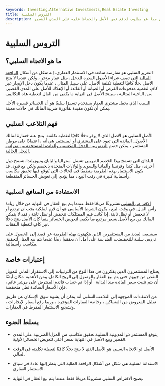 ```yaml
---
keywords: Investing,Alternative Investments,Real Estate Investing
title: التروس السلبية
description: الاستدانة السلبية هي اقتراض المال لشراء أصل مدر للدخل ينتج أقل مما هو مطلوب لدفع ثمن الأصل والحفاظ عليه على المدى القصير.
---
```


# التروس السلبية
## ما هو الاتجاه السلبي؟

التعزيز السلبي هو ممارسة شائعة في الاستثمار العقاري. إنه شكل من أشكال [الرافعة المالية](/leverage) التي تصف شراء الأصول المدرة للدخل ، مثل عقار مؤجر ، ولكن عندما لا ينتج الأصل دخلًا كافيًا لتغطية تكلفة الأصل. على سبيل المثال ، عندما يكون دخل الإيجار غير كافٍ لتغطية مدفوعات القرض أو الصيانة أو الفائدة أو الإهلاك للأصل على المدى القصير. من الناحية المثالية ، سينتج الأصل في النهاية ما يكفي من المال لتغطية هذه التكاليف.

السبب الذي يجعل مشتري العقار يستخدم تسييرًا سلبيًا هو أن الخسائر قصيرة الأجل يمكن أن تكون مفيدة لفاتورة ضريبة المالك في حالات معينة.

## فهم التلاعب السلبي

الأصل السلبي هو الأصل الذي لا يوفر دخلًا كافيًا لتغطية تكلفته. ينتج عنه خسارة لمالك الأصول. الفائدة التي تعود على المشتري أو المستثمر هي أنه ، اعتمادًا على موطن المستثمر ، يمكن خصم [النقص بين الدخل المكتسب والفائدة المستحقة من ضرائب الدخل الحالية.](/shortfall)

البلدان التي تسمح بهذا الخصم الضريبي تشمل أستراليا واليابان ونيوزيلندا. تسمح دول أخرى ، مثل كندا وفرنسا وألمانيا والسويد والولايات المتحدة بالخصم ولكن مع قيود. قد يكون الاستثمار بهذه الطريقة منطقيًا في الحالات التي يُتوقع فيها تحقيق مكاسب رأسمالية كبيرة في وقت البيع ، مما يؤدي إلى تعويض الخسائر المتقطعة.

## الاستفادة من المنافع السلبية

[الاقتراض السلبي](/gearing) مشروعًا مربحًا فقط عندما يتم بيع العقار في النهاية من خلال زيادة رأس المال. في وقت البيع ، يكون الشرط الأساسي هو أن قيم الملكية يجب أن ترتفع أو لا تنخفض أو تظل ثابتة. إذا كانت قيم الممتلكات تنخفض أو تظل ثابتة ، فقد لا يتمكن المالك من بيع الأصل بسعر مرتفع بما يكفي لتعويض الخسائر بينما كان الأصل ينتج دخلًا غير كافٍ لتغطية النفقات.

سيسعى العديد من المستثمرين الذين يتكهنون بهذه الطريقة عن قصد إلى الحصول على تروس سلبية للتخفيضات الضريبية على أمل أن يحققوا ربحًا عندما يتم بيع العقار لتحقيق مكاسب رأسمالية.

## إعتبارات خاصة

يحتاج المستثمرون الذين يفكرون في هذا النوع من الترتيبات إلى الاستقرار المالي لتمويل النقص من جيبهم حتى يتم بيع العقار والوصول إلى الربح الكامل. ومن الأهمية بمكان أيضًا أن يتم تثبيت سعر الفائدة منذ البداية ، أو إذا تم حساب فائدة المقترض على مؤشر عائم ، فإن الأسعار السائدة تظل منخفضة.

من الانتقادات الموجهة إلى التلاعب السلبي أنه يمكن أن يشوه سوق الإسكان عن طريق تقليل المعروض من المساكن ، وخاصة العقارات المؤجرة ، وربما رفع أسعار الإيجارات ، وتشجيع الاستثمار المفرط في العقارات.

## يسلط الضوء

- يتوقع المستثمر ذو المديونية السلبية تحقيق مكاسب من المزايا الضريبية على المدى القصير وبيع الأصل في النهاية بسعر أعلى لتعويض الخسائر الأولية.

- الأصل ذو الاتجاه السلبي هو الأصل الذي لا ينتج دخلًا كافيًا لتغطية تكلفته في الوقت الحالي.

- الاستدانة السلبية هي شكل من أشكال الرافعة المالية التي ينظر إليها عادة في سياق الاستثمار العقاري.

- يصبح الاقتراض السلبي مشروعًا مربحًا فقط عندما يتم بيع العقار في النهاية.

